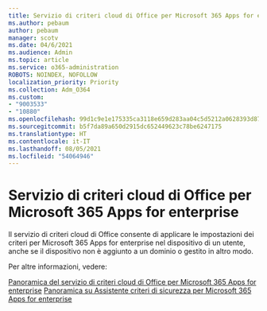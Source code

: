 ```yaml
---
title: Servizio di criteri cloud di Office per Microsoft 365 Apps for enterprise
ms.author: pebaum
author: pebaum
manager: scotv
ms.date: 04/6/2021
ms.audience: Admin
ms.topic: article
ms.service: o365-administration
ROBOTS: NOINDEX, NOFOLLOW
localization_priority: Priority
ms.collection: Adm_O364
ms.custom:
- "9003533"
- "10880"
ms.openlocfilehash: 99d1c9e1e175335ca3118e659d283aa04c5d5212a0628393d87114c834685d0e
ms.sourcegitcommit: b5f7da89a650d2915dc652449623c78be6247175
ms.translationtype: HT
ms.contentlocale: it-IT
ms.lasthandoff: 08/05/2021
ms.locfileid: "54064946"
---
```

# <a name="office-cloud-policy-service-for-microsoft-365-apps-for-enterprise"></a>Servizio di criteri cloud di Office per Microsoft 365 Apps for enterprise

Il servizio di criteri cloud di Office consente di applicare le impostazioni dei criteri per Microsoft 365 Apps for enterprise nel dispositivo di un utente, anche se il dispositivo non è aggiunto a un dominio o gestito in altro modo. 

Per altre informazioni, vedere:

[Panoramica del servizio di criteri cloud di Office per Microsoft 365 Apps for enterprise](https://docs.microsoft.com/deployoffice/overview-office-cloud-policy-service)
[Panoramica su Assistente criteri di sicurezza per Microsoft 365 Apps for enterprise](https://docs.microsoft.com/deployoffice/overview-of-security-policy-advisor)